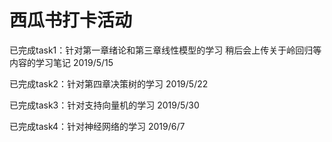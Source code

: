 # <Machine Learning> 西瓜书打卡活动
  已完成task1：针对第一章绪论和第三章线性模型的学习
  稍后会上传关于岭回归等内容的学习笔记
  2019/5/15
  
  已完成task2：针对第四章决策树的学习
  2019/5/22

  已完成task3：针对支持向量机的学习
  2019/5/30

  已完成task4：针对神经网络的学习
  2019/6/7

